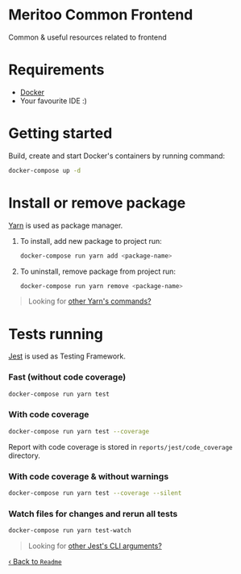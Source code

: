 # Meritoo Common Frontend

Common & useful resources related to frontend

# Requirements

* [Docker](https://www.docker.com)
* Your favourite IDE :)

# Getting started

Build, create and start Docker's containers by running command:

```bash
docker-compose up -d
```

# Install or remove package

[Yarn](https://yarnpkg.com) is used as package manager.

1. To install, add new package to project run:

    ```bash
    docker-compose run yarn add <package-name>
    ```

2. To uninstall, remove package from project run:

    ```bash
    docker-compose run yarn remove <package-name>
    ```

> Looking for [other Yarn's commands?](https://yarnpkg.com/cli/install)

# Tests running

[Jest](https://jestjs.io) is used as Testing Framework.

### Fast (without code coverage)

```bash
docker-compose run yarn test
```

### With code coverage

```bash
docker-compose run yarn test --coverage
```

Report with code coverage is stored in `reports/jest/code_coverage` directory.

### With code coverage & without warnings

```bash
docker-compose run yarn test --coverage --silent
```

### Watch files for changes and rerun all tests

```bash
docker-compose run yarn test-watch
```

> Looking for [other Jest's CLI arguments?](https://jestjs.io/docs/en/cli)

[&lsaquo; Back to `Readme`](../README.md)
